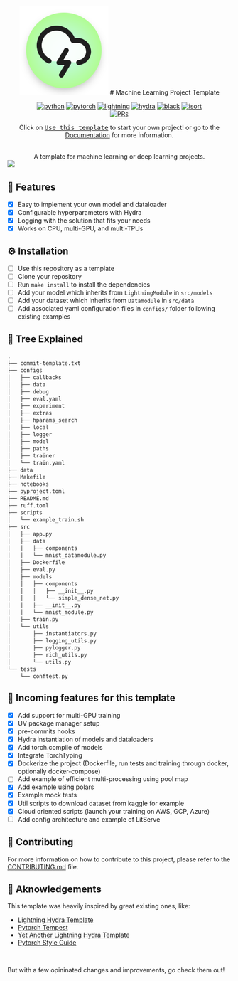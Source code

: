 <div align="center">

<img width="200" src="https://github.com/rayanramoul/ml-project-template/blob/master/assets/img/icon.png?raw=true">
</img>
# Machine Learning Project Template

[![python](https://img.shields.io/badge/-Python_3.8_%7C_3.9_%7C_3.10-blue?logo=python&logoColor=white)](https://github.com/pre-commit/pre-commit)
[![pytorch](https://img.shields.io/badge/PyTorch_2.0+-ee4c2c?logo=pytorch&logoColor=white)](https://pytorch.org/get-started/locally/)
[![lightning](https://img.shields.io/badge/-Lightning_2.0+-792ee5?logo=pytorchlightning&logoColor=white)](https://pytorchlightning.ai/)
[![hydra](https://img.shields.io/badge/Config-Hydra_1.3-89b8cd)](https://hydra.cc/)
[![black](https://img.shields.io/badge/Code%20Style-Black-black.svg?labelColor=gray)](https://black.readthedocs.io/en/stable/)
[![isort](https://img.shields.io/badge/%20imports-isort-%231674b1?style=flat&labelColor=ef8336)](https://pycqa.github.io/isort/) <br>
[![PRs](https://img.shields.io/badge/PRs-welcome-brightgreen.svg)](https://github.com/ashleve/lightning-hydra-template/pulls)

Click on [<kbd>Use this template</kbd>](https://github.com/rayanramoul/ml-project-template/generate) to start your own project! or go to the [Documentation](https://rayanramoul.github.io/ml-project-template/) for more information.

<br>
A template for machine learning or deep learning projects.
</div>
<img src="https://raw.githubusercontent.com/catppuccin/catppuccin/main/assets/palette/macchiato.png" width="400" />

<br>

## 🧠 Features

- [x] Easy to implement your own model and dataloader
- [x] Configurable hyperparameters with Hydra
- [x] Logging with the solution that fits your needs
- [x] Works on CPU, multi-GPU, and multi-TPUs

## ⚙️ Installation

- [ ] Use this repository as a template
- [ ] Clone your repository
- [ ] Run `make install` to install the dependencies
- [ ] Add your model which inherits from `LightningModule` in `src/models`
- [ ] Add your dataset which inherits from `Datamodule` in `src/data`
- [ ] Add associated yaml configuration files in `configs/` folder following existing examples

## 🌳 Tree Explained

```
.
├── commit-template.txt
├── configs
│   ├── callbacks
│   ├── data
│   ├── debug
│   ├── eval.yaml
│   ├── experiment
│   ├── extras
│   ├── hparams_search
│   ├── local
│   ├── logger
│   ├── model
│   ├── paths
│   ├── trainer
│   └── train.yaml
├── data
├── Makefile
├── notebooks
├── pyproject.toml
├── README.md
├── ruff.toml
├── scripts
│   └── example_train.sh
├── src
│   ├── app.py
│   ├── data
│   │   ├── components
│   │   └── mnist_datamodule.py
│   ├── Dockerfile
│   ├── eval.py
│   ├── models
│   │   ├── components
│   │   │   ├── __init__.py
│   │   │   └── simple_dense_net.py
│   │   ├── __init__.py
│   │   └── mnist_module.py
│   ├── train.py
│   └── utils
│       ├── instantiators.py
│       ├── logging_utils.py
│       ├── pylogger.py
│       ├── rich_utils.py
│       └── utils.py
└── tests
    └── conftest.py

````

## 🔮 Incoming features for this template

- [x] Add support for multi-GPU training
- [x] UV package manager setup
- [x] pre-commits hooks
- [x] Hydra instantiation of models and dataloaders
- [x] Add torch.compile of models
- [x] Integrate TorchTyping
- [x] Dockerize the project (Dockerfile, run tests and training through docker, optionally docker-compose)
- [ ] Add example of efficient multi-processing using pool map
- [x] Add example using polars
- [x] Example mock tests
- [x] Util scripts to download dataset from kaggle for example
- [x] Cloud oriented scripts (launch your training on AWS, GCP, Azure)
- [ ] Add config architecture and example of LitServe

## 🤝 Contributing

For more information on how to contribute to this project, please refer to the [CONTRIBUTING.md](CONTRIBUTING.md) file.

## 🌟 Aknowledgements

This template was heavily inspired by great existing ones, like:

- [Lightning Hydra Template](https://github.com/ashleve/lightning-hydra-template/)
- [Pytorch Tempest](https://github.com/Erlemar/pytorch_tempest)
- [Yet Another Lightning Hydra Template](https://github.com/gorodnitskiy/yet-another-lightning-hydra-template)
- [Pytorch Style Guide](https://github.com/IgorSusmelj/pytorch-styleguide)
<br>

But with a few opininated changes and improvements, go check them out!
